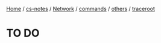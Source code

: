 [Home](https://mengxianbin.github.io) /
[cs-notes](https://mengxianbin.github.io/cs-notes/site) /
[Network](https://mengxianbin.github.io/cs-notes/site/Network) /
[commands](https://mengxianbin.github.io/cs-notes/site/Network/commands) /
[others](https://mengxianbin.github.io/cs-notes/site/Network/commands/others) /
[traceroot](https://mengxianbin.github.io/cs-notes/site/Network/commands/others/traceroot)

# TO DO
